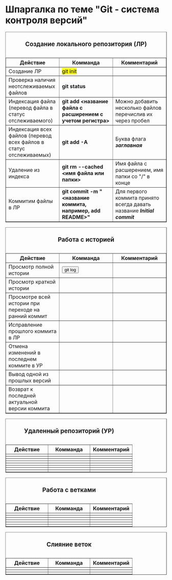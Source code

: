 <h1>Шпаргалка по теме "Git - система контроля версий"</h1>
<table width="100%" border="1">
    <thead>
        <caption>
            <h3>Создание локального репозитория (ЛР)</h3>
        </caption>
    </thead>
    <tbody>
        <tr>    
            <th width="33%">Действие</th>
            <th width="33%">Комманда</th>
            <th width="33%">Комментарий</th>
        </tr>
        <tr>
            <td>Создание ЛР</td>
            <td><mark>git init</td>
            <td></td>
        </tr>
        <tr>
            <td>Проверка наличия неотслеживаемых файлов</td>
            <td><b>git status</td>
            <td></td>
        </tr>
        <tr>
            <td>Индексация файла (перевод файла в статус отслеживаемого)</td>
            <td><b>git add <название файла с расширением с учетом регистра></td>
            <td>Можно добавить несколько файлов перечислив их через пробел</td>
        </tr>
        <tr>
            <td>Индексация всех файлов (перевод всех файлов в статус отслеживаемых)</td>
            <td><b>git add -A</td>
            <td>Буква флага <b><i>заглавная</td>
        </tr>
        <tr>
            <td>Удаление из индекса</td>
            <td><b>git rm --cached <имя файла или папки></td>
            <td>Имя файла с расшерением, имя папки со "/" в конце</td>
        </tr>
        <tr>
            <td>Коммитим файлы в ЛР</td>
            <td><b>git commit -m "<название коммита, например, add README>"</td>
            <td>Для первого коммита принято всегда давать название <b><i>Initial commit</td>
        </tr>
    </tbody>
</table>
<table width="100%" border="1">
    <thead>
        <caption>
            <h3>Работа с историей</h3>
        </caption>
    </thead>
    <tbody>
        <tr>    
            <th width="33%">Действие</th>
            <th width="33%">Комманда</th>
            <th width="33%">Комментарий</th>
        </tr>
        <tr>
            <td>Просмотр полной истории</td>
            <td><input type="button" value="git log"></td>
            <td></td>
        </tr>
        <tr>
            <td>Просмотр краткой истории</td>
            <td></td>
            <td></td>
        </tr>
        <tr>
            <td>Просмотре всей истории при переходе на ранний коммит</td>
            <td></td>
            <td></td>
        </tr>
        <tr>
            <td>Исправление прошлого коммита в ЛР</td>
            <td></td>
            <td></td>
        </tr>
        <tr>
            <td>Отмена изменений в последнем коммите в УР</td>
            <td></td>
            <td></td>
        </tr>
        <tr>
            <td>Вывод одной из прошлых версий</td>
            <td></td>
            <td></td>
        </tr>
        <tr>
            <td>Возврат к последней актуальной версии коммита</td>
            <td></td>
            <td></td>
        </tr>
    </tbody>
</table>
<table width="100%" border="1">
    <thead>
        <caption>
            <h3>Удаленный репозиторий (УР)</h3>
        </caption>
    </thead>
    <tbody>
        <tr>    
            <th width="33%">Действие</th>
            <th width="33%">Комманда</th>
            <th width="33%">Комментарий</th>
        </tr>
        <tr>
            <td></td>
            <td></td>
            <td></td>
        </tr>
        <tr>
            <td></td>
            <td></td>
            <td></td>
        </tr>
        <tr>
            <td></td>
            <td></td>
            <td></td>
        </tr>
        <tr>
            <td></td>
            <td></td>
            <td></td>
        </tr>
        <tr>
            <td></td>
            <td></td>
            <td></td>
        </tr>
        <tr>
            <td></td>
            <td></td>
            <td></td>
        </tr>
        <tr>
            <td></td>
            <td></td>
            <td></td>
        </tr>
        <tr>
            <td></td>
            <td></td>
            <td></td>
        </tr>
    </tbody>
</table>
<table width="100%" border="1">
    <thead>
        <caption>
            <h3>Работа с ветками</h3>
        </caption>
    </thead>
    <tbody>
        <tr>    
            <th width="33%">Действие</th>
            <th width="33%">Комманда</th>
            <th width="33%">Комментарий</th>
        </tr>
        <tr>
            <td></td>
            <td></td>
            <td></td>
        </tr>
        <tr>
            <td></td>
            <td></td>
            <td></td>
        </tr>
        <tr>
            <td></td>
            <td></td>
            <td></td>
        </tr>
        <tr>
            <td></td>
            <td></td>
            <td></td>
        </tr>
        <tr>
            <td></td>
            <td></td>
            <td></td>
        </tr>
        <tr>
            <td></td>
            <td></td>
            <td></td>
        </tr>
    </tbody>
</table>
<table width="100%" border="1">
    <thead>
        <caption>
            <h3>Слияние веток</h3>
        </caption>
    </thead>
    <tbody>
        <tr>    
            <th width="33%">Действие</th>
            <th width="33%">Комманда</th>
            <th width="33%">Комментарий</th>
        </tr>
        <tr>
            <td></td>
            <td></td>
            <td></td>
        </tr>
        <tr>
            <td></td>
            <td></td>
            <td></td>
        </tr>
        <tr>
            <td></td>
            <td></td>
            <td></td>
        </tr>
    </tbody>
</table>